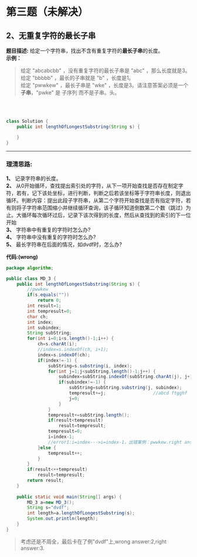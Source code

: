 # 第三题（未解决）
## 2、无重复字符的最长子串
**题目描述:**
给定一个字符串，找出不含有重复字符的**最长子串**的长度。<br>
**示例：**<br>
> 给定 "abcabcbb" ，没有重复字符的最长子串是 "abc" ，那么长度就是3。<br>
> 给定 "bbbbb" ，最长的子串就是 "b" ，长度是1。<br>
> 给定 "pwwkew" ，最长子串是 "wke" ，长度是3。请注意答案必须是一个**子串**，"pwke" 是 子序列  而不是子串。头。<br>

<br>
<br>

````java
class Solution {
    public int lengthOfLongestSubstring(String s) {

    }
}
````
__________
### 理清思路:
**1、**
记录字符串的长度。<br>
**2、**
从0开始循环，查找提出索引处的字符，从下一项开始查找是否存在制定字符，若有，记下该处坐标，进行判断，判断之后若该坐标等于字符串长度，则退出循环。判断内容：提出此段子字符串，从第二个字符开始查找是否有指定字符，若有则将子字符串范围缩小并继续循环查询，该子循环知道倒数第二个数（跳过）为止。大循环每次循环过后，记录下该次得到的长度，然后从查找到的索引的下一位开始 <br>
**3、**
字符串中有重复的字符时怎么办? <br>
**4、**
字符串中没有重复的字符时怎么办? <br>
**5、**
最长字符串在后面的情况，如dvdf时，怎么办? <br>

**代码:(wrong)**
````java
package algorithm;

public class MD_3 {
	public int lengthOfLongestSubstring(String s) {
		//pwwkew
		if(s.equals(""))
			return 0;
		int result=1;
		int tempresult=0;
		char ch;
		int index;
		int subindex;
		String subString;
		for(int i=0;i<s.length()-1;i++) {
			ch=s.charAt(i);
			//index=s.indexOf(ch, i+1);
			index=s.indexOf(ch);
			if(index!=-1) {
				subString=s.substring(i, index);
				for(int j=1;j<subString.length()-1;j++) {
					subindex=subString.indexOf(subString.charAt(j), j+1);
					if(subindex!=-1) {
						subString=subString.substring(j, subindex);
						tempresult+=j;					//abcd ftgghf
						j=0;
					}
				}
				tempresult+=subString.length();
				if(result<tempresult)
					result=tempresult;
				tempresult=0;
				i=index-1;									
				//error1:i=index--->i=index-1，出错案例：pwwkew.right answer:3,wrong answer:1 reason:i=index,i++导致跳过了第三个w
			}else {
				tempresult++;
			}
		}
		if(result<++tempresult)
			result=tempresult;
		return result;
    }
	
	public static void main(String[] args) {
		MD_3 a=new MD_3();
		String s="dvdf";
		int length=a.lengthOfLongestSubstring(s);
		System.out.println(length);
	}
}

````

> 考虑还是不周全，最后卡在了例"dvdf"上,wrong answer:2,right answer:3.
